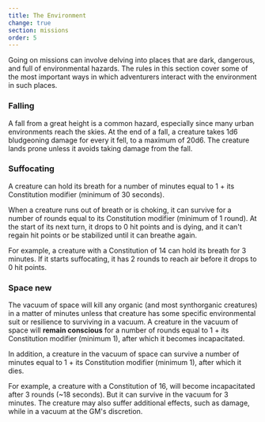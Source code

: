 ```yaml
---
title: The Environment
change: true
section: missions
order: 5
---
```

Going on missions can involve delving into places that are dark, dangerous, and full of environmental hazards. The rules
in this section cover some of the most important ways in which adventurers interact with the environment in such places.

### Falling
A fall from a great height is a common hazard, especially since many urban environments reach the skies. At the end of a
fall, a creature takes 1d6 bludgeoning damage for every <me-distance length="10" /> it fell, to a maximum of 20d6. The creature
lands prone unless it avoids taking damage from the fall.

### Suffocating
A creature can hold its breath for a number of minutes equal to 1 + its Constitution modifier (minimum of 30 seconds).

When a creature runs out of breath or is choking, it can survive for a number of rounds equal to its Constitution modifier
(minimum of 1 round). At the start of its next turn, it drops to 0 hit points and is dying, and it can't regain hit
points or be stabilized until it can breathe again.

For example, a creature with a Constitution of 14 can hold its breath for 3 minutes. If it starts suffocating, it has 2
rounds to reach air before it drops to 0 hit points.

### Space <v-chip color="info" small>new</v-chip>
The vacuum of space will kill any organic (and most synthorganic creatures) in a matter of minutes unless that creature
has some specific environmental suit or resilience to surviving in a vacuum. A creature in the vacuum of space
will __remain conscious__ for a number of rounds equal to 1 + its Constitution modifier (minimum 1), after which it becomes
incapacitated.

In addition, a creature in the vacuum of space can survive a number of minutes equal to 1 + its Constitution
modifier (minimum 1), after which it dies.

For example, a creature with a Constitution of 16, will become incapacitated after 3 rounds (~18 seconds).
But it can survive in the vacuum for 3 minutes. The creature may also suffer additional effects, such as damage, while in
a vacuum at the GM's discretion.

<me-source-reference pages="86-87"></me-source-reference>

